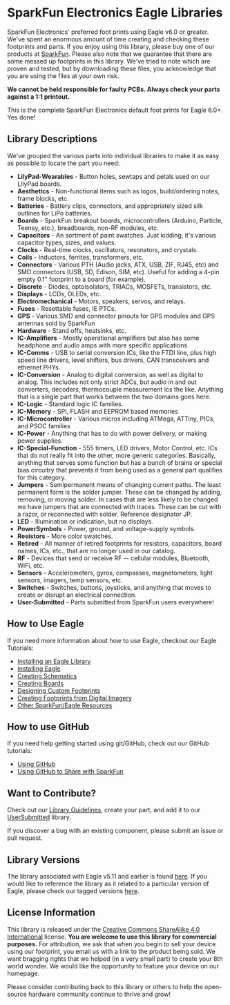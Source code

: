 SparkFun Electronics Eagle Libraries
====================================

SparkFun Electronics' preferred foot prints using Eagle v6.0 or greater. 
We've spent an enormous amount of time creating and checking these footprints and parts. 
If you enjoy using this library, please buy one of our products at [SparkFun](http://www.sparkfun.com). 
Please also note that we guarantee that there are some messed up footprints in this library. 
We've tried to note which are proven and tested, but by downloading these files, you acknowledge that you are using the files at your own risk. 

**We cannot be held responsible for faulty PCBs.  Always check your parts against a 1:1 printout.**

This is the complete SparkFun Electronics default foot prints for Eagle 6.0+. Yes done!

Library Descriptions
----------------

We've grouped the various parts into individual libraries to make it as easy as possible to locate the part you need:

* **LilyPad-Wearables** - Button holes, sewtaps and petals used on our LilyPad boards. 
* **Aesthetics** - Non-functional items such as logos, build/ordering notes, frame blocks, etc. 
* **Batteries** - Battery clips, connectors, and appropriately sized silk outlines for LiPo batteries. 
* **Boards** - SparkFun breakout boards, microcontrollers (Arduino, Particle, Teensy, etc.), breadboards, non-RF modules, etc. 
* **Capacitors** - An sortment of paint swatches. Just kidding, it's various capacitor types, sizes, and values.
* **Clocks** - Real-time clocks, oscillators, resonators, and crystals.
* **Coils** - Inductors, ferrites, transformers, etc.
* **Connectors** - Various PTH (Audio jacks, ATX, USB, ZIF, RJ45, etc) and SMD connectors (USB, SD, Edison, SIM, etc). Useful for adding a 4-pin empty 0.1" footprint to a board (for example). 
* **Discrete** - Diodes, optoisolators, TRIACs, MOSFETs, transistors, etc. 
* **Displays** - LCDs, OLEDs, etc. 
* **Electromechanical** - Motors, speakers, servos, and relays. 
* **Fuses** - Resettable fuses, IE PTCs.
* **GPS** - Various SMD and connector pinouts for GPS modules and GPS antennas sold by SparkFun
* **Hardware** - Stand offs, heatsinks, etc.
* **IC-Amplifiers** - Mostly operational amplifiers but also has some headphone and audio amps with more specific applications
* **IC-Comms** - USB to serial conversion ICs, like the FTDI line, plus high speed line drivers, level shifters, bus drivers, CAN transceivers and ethernet PHYs. 
* **IC-Conversion** - Analog to digital conversion, as well as digital to analog. This includes not only strict ADCs, but audio in and out converters, decoders, thermocouple measurement ics the like. Anything that is a single part that works between the two domains goes here. 
* **IC-Logic** - Standard logic IC families.
* **IC-Memory** - SPI, FLASH and EEPROM based memories
* **IC-Microcontroller** - Various micros including ATMega, ATTiny, PICs, and PSOC families
* **IC-Power** - Anything that has to do with power delivery, or making power supplies. 
* **IC-Special-Function** - 555 timers, LED drivers, Motor Control, etc. ICs that do not really fit into the other, more generic categories. Basically, anything that serves some function but has a bunch of brains or special bias circuitry that prevents it from being used as a general part qualifies for this category. 
* **Jumpers** - Semipermanent means of changing current paths. The least permanent form is the solder jumper. These can be changed by adding, removing, or moving solder. In cases that are less likely to be changed we have jumpers that are connected with traces. These can be cut with a razor, or reconnected with solder. Reference designator JP. 
* **LED** - Illumination or indication, but no displays. 
* **PowerSymbols** - Power, ground, and voltage-supply symbols. 
* **Resistors** - More color swatches.
* **Retired** - All manner of retired footprints for resistors, capacitors, board names, ICs, etc., that are no longer used in our catalog. 
* **RF** - Devices that send or receive RF -- cellular modules, Bluetooth, WiFi, etc. 
* **Sensors** - Accelerometers, gyros, compasses, magnetometers, light sensors, imagers, temp sensors, etc. 
* **Switches** - Switches, buttons, joysticks, and anything that moves to create or disrupt an electrical connection. 
* **User-Submitted** - Parts submitted from SparkFun users everywhere!

How to Use Eagle
----------------

If you need more information about how to use Eagle, checkout our Eagle Tutorials: 

* [Installing an Eagle Library](https://learn.sparkfun.com/tutorials/how-to-install-and-setup-eagle#using-the-sparkfun-libraries)
* [Installing Eagle](https://learn.sparkfun.com/tutorials/how-to-install-and-setup-eagle)
* [Creating Schematics](https://learn.sparkfun.com/tutorials/using-eagle-schematic)
* [Creating Boards](https://learn.sparkfun.com/tutorials/using-eagle-board-layout)
* [Designing Custom Footprints](https://learn.sparkfun.com/tutorials/designing-pcbs-smd-footprints)
* [Creating Footprints from Digital Imagery](https://learn.sparkfun.com/tutorials/making-custom-footprints-in-eagle)
* [Other SparkFun/Eagle Resources](https://www.sparkfun.com/eagle)

How to use GitHub
-----------------

If you need help getting started using git/GitHub, check out our GitHub tutorials:
* [Using GitHub](https://learn.sparkfun.com/tutorials/using-github)
* [Using GitHub to Share with SparkFun](https://learn.sparkfun.com/tutorials/using-github-to-share-with-sparkfun)

Want to Contribute?
-------------------

Check out our [Library Guidelines](https://github.com/sparkfun/SparkFun-Eagle-Libraries/wiki), create your part, and add it to our [UserSubmitted](https://github.com/sparkfun/SparkFun-Eagle-Libraries/blob/master/User-Submitted.lbr) library.

If you discover a bug with an existing component, please submit an issue or pull request.

Library Versions
----------------

The library associated with Eagle v5.11 and earlier is found [here](https://github.com/sparkfun/Old-SparkFun-Eagle-Library).
If you would like to reference the library as it related to a particular version of Eagle, please check our tagged versions [here](https://github.com/sparkfun/SparkFun-Eagle-Libraries/releases). 


License Information
-------------------

This library is released under the [Creative Commons ShareAlike 4.0 International](https://creativecommons.org/licenses/by-sa/4.0/) license. 
**You are welcome to use this library for commercial purposes.**
For attribution, we ask that when you begin to sell your device using our footprint, you email us with a link to the product being sold. 
We want bragging rights that we helped (in a very small part) to create your 8th world wonder. 
We would like the opportunity to feature your device on our homepage.

Please consider contributing back to this library or others to help the open-source hardware community continue to thrive and grow! 
